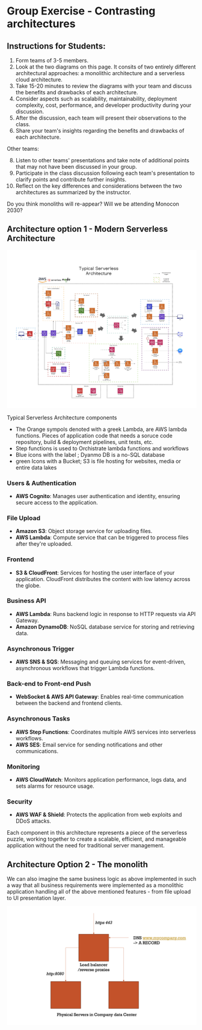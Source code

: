 # Group Exercise - Contrasting architectures 


## Instructions for Students:

1. Form teams of 3-5 members.
2. Look at the two diagrams on this page. It consits of two entirely different architectural approaches: a monolithic architecture and a serverless cloud architecture.
3. Take 15-20 minutes to review the diagrams with your team and discuss the benefits and drawbacks of each architecture.
4. Consider aspects such as scalability, maintainability, deployment complexity, cost, performance, and developer productivity during your discussion.
5. After the discussion, each team will present their observations to the class.
6. Share your team's insights regarding the benefits and drawbacks of each architecture.

Other teams:

8. Listen to other teams' presentations and take note of additional points that may not have been discussed in your group.
8. Participate in the class discussion following each team's presentation to clarify points and contribute further insights.
9. Reflect on the key differences and considerations between the two architectures as summarized by the instructor.

Do you think monoliths will re-appear? Will we be attending Monocon 2030?

## Architecture option 1 - Modern Serverless Architecture 

![](img/modern.png)

Typical Serverless Architecture  components

* The Orange sympols denoted with a greek Lambda, are AWS lambda functions. Pieces of application code that needs a soruce code repository, build & deployment pipelines, unit tests, etc. 
* Step functions is used to Orchistrate lambda functions and workflows
* Blue icons with the label ; Dyanmo DB is a no-SQL database 
* green Icons with a Bucket; S3 is file hosting for websites, media or entire data lakes 

### Users & Authentication
- **AWS Cognito**: Manages user authentication and identity, ensuring secure access to the application.

### File Upload
- **Amazon S3**: Object storage service for uploading files.
- **AWS Lambda**: Compute service that can be triggered to process files after they're uploaded.

### Frontend
- **S3 & CloudFront**: Services for hosting the user interface of your application. CloudFront distributes the content with low latency across the globe.

### Business API
- **AWS Lambda**: Runs backend logic in response to HTTP requests via API Gateway.
- **Amazon DynamoDB**: NoSQL database service for storing and retrieving data.

### Asynchronous Trigger
- **AWS SNS & SQS**: Messaging and queuing services for event-driven, asynchronous workflows that trigger Lambda functions.

### Back-end to Front-end Push
- **WebSocket & AWS API Gateway**: Enables real-time communication between the backend and frontend clients.

### Asynchronous Tasks
- **AWS Step Functions**: Coordinates multiple AWS services into serverless workflows.
- **AWS SES**: Email service for sending notifications and other communications.

### Monitoring
- **AWS CloudWatch**: Monitors application performance, logs data, and sets alarms for resource usage.

### Security
- **AWS WAF & Shield**: Protects the application from web exploits and DDoS attacks.

Each component in this architecture represents a piece of the serverless puzzle, working together to create a scalable, efficient, and manageable application without the need for traditional server management.

## Architecture Option 2 - The monolith 

We can also imagine the same business logic as above implemented in such a way that all business requirements 
were implemented as a monolithic application handling all of the above mentioned features - from 
file upload to UI presentation layer. 

![](img/monolithic.png)